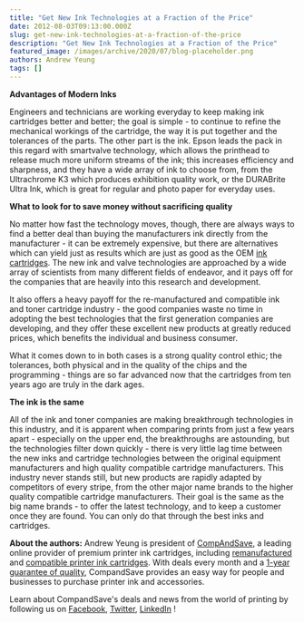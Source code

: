 ```yaml
---
title: "Get New Ink Technologies at a Fraction of the Price"
date: 2012-08-03T09:13:00.000Z
slug: get-new-ink-technologies-at-a-fraction-of-the-price
description: "Get New Ink Technologies at a Fraction of the Price"
featured_image: /images/archive/2020/07/blog-placeholder.png
authors: Andrew Yeung
tags: []
---
```


**Advantages of Modern Inks** 

Engineers and technicians are working everyday to keep making ink cartridges better and better; the goal is simple - to continue to refine the mechanical workings of the cartridge, the way it is put together and the tolerances of the parts. The other part is the ink. Epson leads the pack in this regard with smartvalve technology, which allows the printhead to release much more uniform streams of the ink; this increases efficiency and sharpness, and they have a wide array of ink to choose from, from the Ultrachrome K3 which produces exhibition quality work, or the DURABrite Ultra Ink, which is great for regular and photo paper for everyday uses.

**What to look for to save money without sacrificing quality**

No matter how fast the technology moves, though, there are always ways to find a better deal than buying the manufacturers ink directly from the manufacturer - it can be extremely expensive, but there are alternatives which can yield just as results which are just as good as the OEM [ink cartridges](https://www.compandsave.com/). The new ink and valve technologies are approached by a wide array of scientists from many different fields of endeavor, and it pays off for the companies that are heavily into this research and development.

It also offers a heavy payoff for the re-manufactured and compatible ink and toner cartridge industry - the good companies waste no time in adopting the best technologies that the first generation companies are developing, and they offer these excellent new products at greatly reduced prices, which benefits the individual and business consumer.

What it comes down to in both cases is a strong quality control ethic; the tolerances, both physical and in the quality of the chips and the programming - things are so far advanced now that the cartridges from ten years ago are truly in the dark ages.

**The ink is the same**

All of the ink and toner companies are making breakthrough technologies in this industry, and it is apparent when comparing prints from just a few years apart - especially on the upper end, the breakthroughs are astounding, but the technologies filter down quickly - there is very little lag time between the new inks and cartridge technologies between the original equipment manufacturers and high quality compatible cartridge manufacturers. This industry never stands still, but new products are rapidly adapted by competitors of every stripe, from the other major name brands to the higher quality compatible cartridge manufacturers. Their goal is the same as the big name brands - to offer the latest technology, and to keep a customer once they are found. You can only do that through the best inks and cartridges. 

  
**About the authors:** Andrew Yeung is president of [CompAndSave](https://www.compandsave.com/), a leading online provider of premium printer ink cartridges, including [remanufactured](https://www.compandsave.com/help) and [compatible printer ink cartridges](https://www.compandsave.com/help). With deals every month and a [1-year guarantee of quality](https://www.compandsave.com/help), CompandSave provides an easy way for people and businesses to purchase printer ink and accessories.

Learn about CompandSave's deals and news from the world of printing by following us on [Facebook](https://www.facebook.com/compandsave.ink), [Twitter](https://twitter.com/compandsave), [LinkedIn](https://www.linkedin.com) !